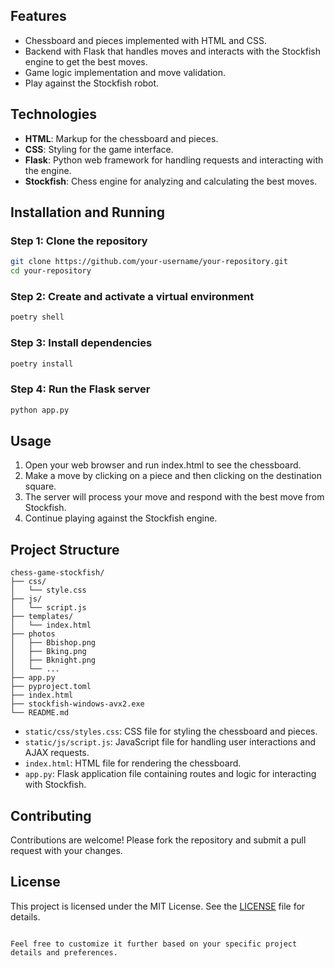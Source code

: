 ## Features

- Chessboard and pieces implemented with HTML and CSS.
- Backend with Flask that handles moves and interacts with the Stockfish engine to get the best moves.
- Game logic implementation and move validation.
- Play against the Stockfish robot.

## Technologies

- **HTML**: Markup for the chessboard and pieces.
- **CSS**: Styling for the game interface.
- **Flask**: Python web framework for handling requests and interacting with the engine.
- **Stockfish**: Chess engine for analyzing and calculating the best moves.

## Installation and Running

### Step 1: Clone the repository

```bash
git clone https://github.com/your-username/your-repository.git
cd your-repository
```

### Step 2: Create and activate a virtual environment

```bash
poetry shell
```

### Step 3: Install dependencies

```bash
poetry install
```

### Step 4: Run the Flask server

```bash
python app.py
```

## Usage

1. Open your web browser and run index.html to see the chessboard.
2. Make a move by clicking on a piece and then clicking on the destination square.
3. The server will process your move and respond with the best move from Stockfish.
4. Continue playing against the Stockfish engine.

## Project Structure

```
chess-game-stockfish/
├── css/
│   └── style.css
├── js/
│   └── script.js
├── templates/
│   └── index.html
├── photos
│   ├── Bbishop.png
│   ├── Bking.png
│   ├── Bknight.png
│   └── ...
├── app.py
├── pyproject.toml
├── index.html
├── stockfish-windows-avx2.exe
└── README.md
```

- `static/css/styles.css`: CSS file for styling the chessboard and pieces.
- `static/js/script.js`: JavaScript file for handling user interactions and AJAX requests.
- `index.html`: HTML file for rendering the chessboard.
- `app.py`: Flask application file containing routes and logic for interacting with Stockfish.

## Contributing

Contributions are welcome! Please fork the repository and submit a pull request with your changes.

## License

This project is licensed under the MIT License. See the [LICENSE](LICENSE) file for details.

```

Feel free to customize it further based on your specific project details and preferences.
```
